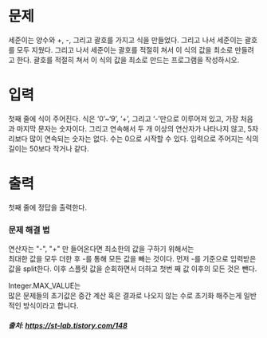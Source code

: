 # 문제
세준이는 양수와 +, -, 그리고 괄호를 가지고 식을 만들었다. 그리고 나서 세준이는 괄호를 모두 지웠다.
그리고 나서 세준이는 괄호를 적절히 쳐서 이 식의 값을 최소로 만들려고 한다.
괄호를 적절히 쳐서 이 식의 값을 최소로 만드는 프로그램을 작성하시오.

# 입력
첫째 줄에 식이 주어진다. 식은 ‘0’~‘9’, ‘+’, 그리고 ‘-’만으로 이루어져 있고, 가장 처음과 마지막 문자는 숫자이다. 그리고 연속해서 두 개 이상의 연산자가 나타나지 않고, 5자리보다 많이 연속되는 숫자는 없다. 수는 0으로 시작할 수 있다. 입력으로 주어지는 식의 길이는 50보다 작거나 같다.

# 출력
첫째 줄에 정답을 출력한다.


### 문제 해결 법

연산자는 "-", "+" 만 들어온다면 최소한의 값을 구하기 위해서는    
최대한 값을 모두 더한 후 -를 통해 모든 값을 빼는 것이다.
먼저 -를 기준으로 입력받은 값을 split한다.
이후 스플릿 값을 순회하면서 더하고 첫번 째 값 이후의 모든 것은 뺀다.

Integer.MAX_VALUE는   
많은 문제들의 초기값은 중간 계산 혹은
결과로 나오지 않는 수로 초기화 해주는게 일반적인 방식이라고 합니다.

##### 출처: https://st-lab.tistory.com/148